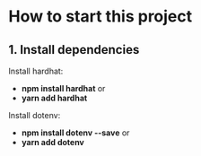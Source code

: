 # How to start this project

## 1. Install dependencies

Install hardhat:

- <b>npm install hardhat</b>
  or
- <b>yarn add hardhat</b>

Install dotenv:

- <b>npm install dotenv --save</b>
  or
- <b>yarn add dotenv</b>
